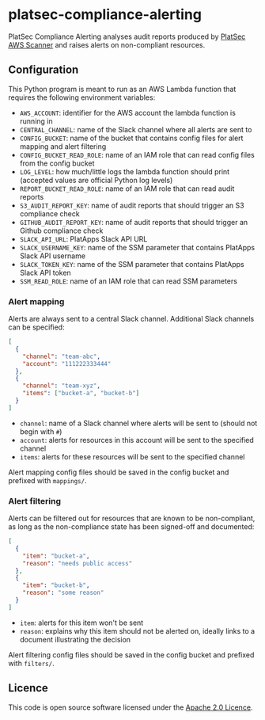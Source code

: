 # platsec-compliance-alerting

PlatSec Compliance Alerting analyses audit reports produced by [PlatSec AWS Scanner][scanner] and raises alerts on
non-compliant resources. 

## Configuration

This Python program is meant to run as an AWS Lambda function that requires the following environment variables:

- `AWS_ACCOUNT`: identifier for the AWS account the lambda function is running in
- `CENTRAL_CHANNEL`: name of the Slack channel where all alerts are sent to
- `CONFIG_BUCKET`: name of the bucket that contains config files for alert mapping and alert filtering
- `CONFIG_BUCKET_READ_ROLE`: name of an IAM role that can read config files from the config bucket
- `LOG_LEVEL`: how much/little logs the lambda function should print (accepted values are official Python log levels)
- `REPORT_BUCKET_READ_ROLE`: name of an IAM role that can read audit reports
- `S3_AUDIT_REPORT_KEY`: name of audit reports that should trigger an S3 compliance check
- `GITHUB_AUDIT_REPORT_KEY`: name of audit reports that should trigger an Github compliance check 
- `SLACK_API_URL`: PlatApps Slack API URL
- `SLACK_USERNAME_KEY`: name of the SSM parameter that contains PlatApps Slack API username
- `SLACK_TOKEN_KEY`: name of the SSM parameter that contains PlatApps Slack API token
- `SSM_READ_ROLE`: name of an IAM role that can read SSM parameters

### Alert mapping

Alerts are always sent to a central Slack channel. Additional Slack channels can be specified:

```json
[
  {
    "channel": "team-abc",
    "account": "111222333444"
  },
  {
    "channel": "team-xyz",
    "items": ["bucket-a", "bucket-b"]
  }
]
```

- `channel`: name of a Slack channel where alerts will be sent to (should not begin with `#`)
- `account`: alerts for resources in this account will be sent to the specified channel
- `items`: alerts for these resources will be sent to the specified channel

Alert mapping config files should be saved in the config bucket and prefixed with `mappings/`.

### Alert filtering

Alerts can be filtered out for resources that are known to be non-compliant, as long as the non-compliance state has
been signed-off and documented:

```json
[
  {
    "item": "bucket-a",
    "reason": "needs public access"
  },
  {
    "item": "bucket-b",
    "reason": "some reason"
  }
]
```

- `item`: alerts for this item won't be sent
- `reason`: explains why this item should not be alerted on, ideally links to a document illustrating the decision

Alert filtering config files should be saved in the config bucket and prefixed with `filters/`.

## Licence

This code is open source software licensed under the [Apache 2.0 Licence][licence].

[scanner]: https://github.com/hmrc/platsec-aws-scanner
[licence]: http://www.apache.org/licenses/LICENSE-2.0.html
